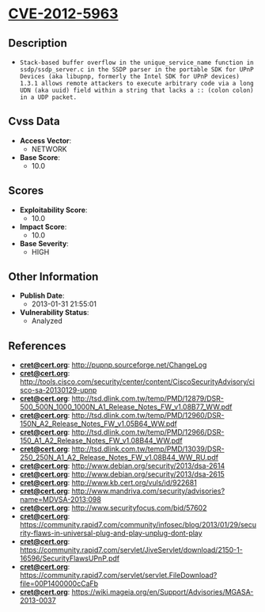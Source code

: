 
# [CVE-2012-5963](https://cve.mitre.org/cgi-bin/cvename.cgi?name=CVE-2012-5963)

## Description

- `Stack-based buffer overflow in the unique_service_name function in ssdp/ssdp_server.c in the SSDP parser in the portable SDK for UPnP Devices (aka libupnp, formerly the Intel SDK for UPnP devices) 1.3.1 allows remote attackers to execute arbitrary code via a long UDN (aka uuid) field within a string that lacks a :: (colon colon) in a UDP packet.`

## Cvss Data

- **Access Vector**:
  - NETWORK
- **Base Score**:
  - 10.0

## Scores

- **Exploitability Score**:
  - 10.0
- **Impact Score**:
  - 10.0
- **Base Severity**:
  - HIGH

## Other Information

- **Publish Date**:
  - 2013-01-31 21:55:01
- **Vulnerability Status**:
  - Analyzed

## References

- **cret@cert.org**: http://pupnp.sourceforge.net/ChangeLog
- **cret@cert.org**: http://tools.cisco.com/security/center/content/CiscoSecurityAdvisory/cisco-sa-20130129-upnp
- **cret@cert.org**: http://tsd.dlink.com.tw/temp/PMD/12879/DSR-500_500N_1000_1000N_A1_Release_Notes_FW_v1.08B77_WW.pdf
- **cret@cert.org**: http://tsd.dlink.com.tw/temp/PMD/12960/DSR-150N_A2_Release_Notes_FW_v1.05B64_WW.pdf
- **cret@cert.org**: http://tsd.dlink.com.tw/temp/PMD/12966/DSR-150_A1_A2_Release_Notes_FW_v1.08B44_WW.pdf
- **cret@cert.org**: http://tsd.dlink.com.tw/temp/PMD/13039/DSR-250_250N_A1_A2_Release_Notes_FW_v1.08B44_WW_RU.pdf
- **cret@cert.org**: http://www.debian.org/security/2013/dsa-2614
- **cret@cert.org**: http://www.debian.org/security/2013/dsa-2615
- **cret@cert.org**: http://www.kb.cert.org/vuls/id/922681
- **cret@cert.org**: http://www.mandriva.com/security/advisories?name=MDVSA-2013:098
- **cret@cert.org**: http://www.securityfocus.com/bid/57602
- **cret@cert.org**: https://community.rapid7.com/community/infosec/blog/2013/01/29/security-flaws-in-universal-plug-and-play-unplug-dont-play
- **cret@cert.org**: https://community.rapid7.com/servlet/JiveServlet/download/2150-1-16596/SecurityFlawsUPnP.pdf
- **cret@cert.org**: https://community.rapid7.com/servlet/servlet.FileDownload?file=00P1400000cCaFb
- **cret@cert.org**: https://wiki.mageia.org/en/Support/Advisories/MGASA-2013-0037
